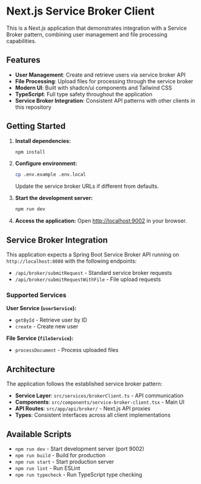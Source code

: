 # Next.js Service Broker Client

This is a Next.js application that demonstrates integration with a Service Broker pattern, combining user management and file processing capabilities.

## Features

- **User Management**: Create and retrieve users via service broker API
- **File Processing**: Upload files for processing through the service broker
- **Modern UI**: Built with shadcn/ui components and Tailwind CSS
- **TypeScript**: Full type safety throughout the application
- **Service Broker Integration**: Consistent API patterns with other clients in this repository

## Getting Started

1. **Install dependencies:**
   ```bash
   npm install
   ```

2. **Configure environment:**
   ```bash
   cp .env.example .env.local
   ```
   Update the service broker URLs if different from defaults.

3. **Start the development server:**
   ```bash
   npm run dev
   ```

4. **Access the application:**
   Open [http://localhost:9002](http://localhost:9002) in your browser.

## Service Broker Integration

This application expects a Spring Boot Service Broker API running on `http://localhost:8080` with the following endpoints:

- `/api/broker/submitRequest` - Standard service broker requests
- `/api/broker/submitRequestWithFile` - File upload requests

### Supported Services

**User Service (`userService`):**
- `getById` - Retrieve user by ID
- `create` - Create new user

**File Service (`fileService`):**
- `processDocument` - Process uploaded files

## Architecture

The application follows the established service broker pattern:

- **Service Layer**: `src/services/brokerClient.ts` - API communication
- **Components**: `src/components/service-broker-client.tsx` - Main UI
- **API Routes**: `src/app/api/broker/` - Next.js API proxies
- **Types**: Consistent interfaces across all client implementations

## Available Scripts

- `npm run dev` - Start development server (port 9002)
- `npm run build` - Build for production
- `npm run start` - Start production server
- `npm run lint` - Run ESLint
- `npm run typecheck` - Run TypeScript type checking
